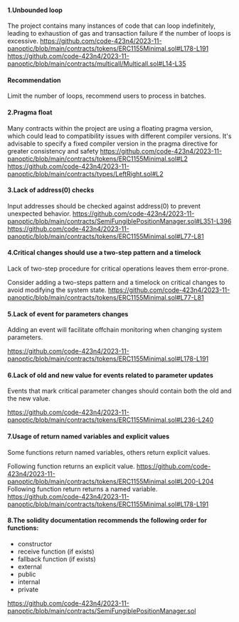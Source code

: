 #### 1.Unbounded loop
The project contains many instances of code that can loop indefinitely, leading to exhaustion of gas and transaction failure if the number of loops is excessive.
https://github.com/code-423n4/2023-11-panoptic/blob/main/contracts/tokens/ERC1155Minimal.sol#L178-L191
https://github.com/code-423n4/2023-11-panoptic/blob/main/contracts/multicall/Multicall.sol#L14-L35
#### Recommendation
Limit the number of loops, recommend users to process in batches.

#### 2.Pragma float
Many contracts within the project are using a floating pragma version, which could lead to compatibility issues with different compiler versions. It's advisable to specify a fixed compiler version in the pragma directive for greater consistency and safety
https://github.com/code-423n4/2023-11-panoptic/blob/main/contracts/tokens/ERC1155Minimal.sol#L2
https://github.com/code-423n4/2023-11-panoptic/blob/main/contracts/types/LeftRight.sol#L2

#### 3.Lack of address(0) checks
Input addresses should be checked against address(0) to prevent unexpected behavior.
https://github.com/code-423n4/2023-11-panoptic/blob/main/contracts/SemiFungiblePositionManager.sol#L351-L396
https://github.com/code-423n4/2023-11-panoptic/blob/main/contracts/tokens/ERC1155Minimal.sol#L77-L81

#### 4.Critical changes should use a two-step pattern and a timelock
Lack of two-step procedure for critical operations leaves them error-prone.

Consider adding a two-steps pattern and a timelock on critical changes to avoid modifying the system state.
https://github.com/code-423n4/2023-11-panoptic/blob/main/contracts/tokens/ERC1155Minimal.sol#L77-L81

#### 5.Lack of event for parameters changes
Adding an event will facilitate offchain monitoring when changing system parameters.


https://github.com/code-423n4/2023-11-panoptic/blob/main/contracts/tokens/ERC1155Minimal.sol#L178-L191

#### 6.Lack of old and new value for events related to parameter updates
Events that mark critical parameter changes should contain both the old and the new value.

https://github.com/code-423n4/2023-11-panoptic/blob/main/contracts/tokens/ERC1155Minimal.sol#L236-L240

#### 7.Usage of return named variables and explicit values
Some functions return named variables, others return explicit values.

Following function returns an explicit value.
https://github.com/code-423n4/2023-11-panoptic/blob/main/contracts/tokens/ERC1155Minimal.sol#L200-L204
Following function return returns a named variable.
https://github.com/code-423n4/2023-11-panoptic/blob/main/contracts/tokens/ERC1155Minimal.sol#L178-L191

#### 8.The solidity documentation recommends the following order for functions:

* constructor
* receive function (if exists)
* fallback function (if exists)
* external
* public
* internal
* private

https://github.com/code-423n4/2023-11-panoptic/blob/main/contracts/SemiFungiblePositionManager.sol


